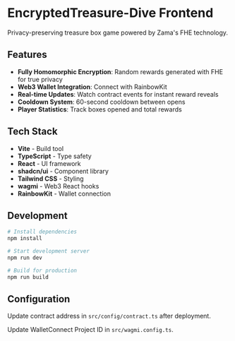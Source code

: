 # EncryptedTreasure-Dive Frontend

Privacy-preserving treasure box game powered by Zama's FHE technology.

## Features

- **Fully Homomorphic Encryption**: Random rewards generated with FHE for true privacy
- **Web3 Wallet Integration**: Connect with RainbowKit
- **Real-time Updates**: Watch contract events for instant reward reveals
- **Cooldown System**: 60-second cooldown between opens
- **Player Statistics**: Track boxes opened and total rewards

## Tech Stack

- **Vite** - Build tool
- **TypeScript** - Type safety
- **React** - UI framework
- **shadcn/ui** - Component library
- **Tailwind CSS** - Styling
- **wagmi** - Web3 React hooks
- **RainbowKit** - Wallet connection

## Development

```sh
# Install dependencies
npm install

# Start development server
npm run dev

# Build for production
npm run build
```

## Configuration

Update contract address in `src/config/contract.ts` after deployment.

Update WalletConnect Project ID in `src/wagmi.config.ts`.
